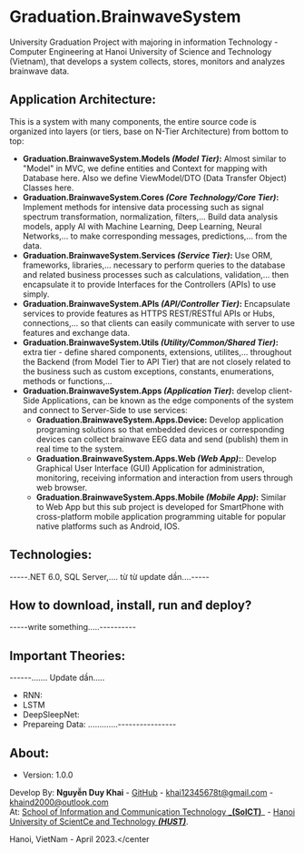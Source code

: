 # Graduation.BrainwaveSystem
University Graduation Project with majoring in information Technology - Computer Engineering at Hanoi University of Science and Technology (Vietnam), that develops a system collects, stores, monitors and analyzes brainwave data.

## Application Architecture:
This is a system with many components, the entire source code is organized into layers (or tiers, base on N-Tier Architecture) from bottom to top:
- **Graduation.BrainwaveSystem.Models _(Model Tier)_:** Almost similar to "Model" in MVC, we define entities and Context for mapping with Database here. Also we define ViewModel/DTO (Data Transfer Object) Classes here.
- **Graduation.BrainwaveSystem.Cores _(Core Technology/Core Tier)_:** Implement methods for intensive data processing such as signal spectrum transformation, normalization, filters,... Build data analysis models, apply AI with Machine Learning, Deep Learning, Neural Networks,... to make corresponding messages, predictions,... from the data.
- **Graduation.BrainwaveSystem.Services _(Service Tier)_:** Use ORM, frameworks, libraries,... necessary to perform queries to the database and related business processes such as calculations, validation,... then encapsulate it to provide Interfaces for the Controllers (APIs) to use simply.
- **Graduation.BrainwaveSystem.APIs _(API/Controller Tier)_:** Encapsulate services to provide features as HTTPS REST/RESTful APIs or Hubs, connections,... so that clients can easily communicate with server to use features and exchange data.
- **Graduation.BrainwaveSystem.Utils _(Utility/Common/Shared Tier)_:** extra tier - define shared components, extensions, utilites,... throughout the Backend (from Model Tier to API Tier) that are not closely related to the business such as custom exceptions, constants, enumerations, methods or functions,...
- **Graduation.BrainwaveSystem.Apps _(Application Tier)_:** develop client-Side Applications, can be known as the edge components of the system and connect to Server-Side to use services:
  - **Graduation.BrainwaveSystem.Apps.Device:** Develop application programing solutions so that embedded devices or corresponding devices can collect brainwave EEG data and send (publish) them in real time to the system.
  - **Graduation.BrainwaveSystem.Apps.Web _(Web App)_:**: Develop Graphical User Interface (GUI) Application for administration, monitoring, receiving information and interaction from users through web browser.
  - **Graduation.BrainwaveSystem.Apps.Mobile _(Mobile App)_:** Similar to Web App but this sub project is developed for SmartPhone with cross-platform mobile application programming uitable for popular native platforms such as Android, IOS.

## Technologies:
-----.NET 6.0, SQL Server,.... từ từ update dần....-----

## How to download, install, run anđ deploy?
-----write something.....----------

## Important Theories:
------....... Update dần.....
- RNN:
- LSTM
- DeepSleepNet:
- Prepareing Data:
.............----------------

## About:
- Version: 1.0.0

Develop By: **Nguyễn Duy Khai** - [GitHub](https://github.com/itKhaiNDdotDev) - <khai12345678t@gmail.com> - <khaind2000@outlook.com>  
At: [School of Information and Communication Technology _**(SoICT)**](https://soict.hust.edu.vn/)_ - [Hanoi University of ScientCe and Technology _**(HUST)**_](https://hust.edu.vn/). 

Hanoi, VietNam - April 2023.</center

